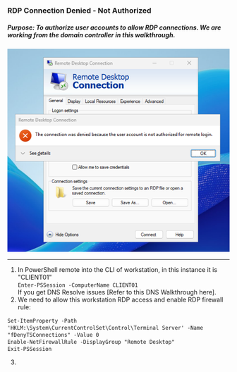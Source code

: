 ### RDP Connection Denied - Not Authorized
##### Purpose: To authorize user accounts to allow RDP connections. We are working from the domain controller in this walkthrough.
![example error](https://github.com/nickbruggen90/LabsVol8021Q/blob/main/Project%201.1%3A%20Active%20Directory%20and%20Windows%2010%20Integration/Images2/Screenshot%202025-07-23%20113753.png)

---
1. In PowerShell remote into the CLI of workstation, in this instance it is "CLIENT01"  
`Enter-PSSession -ComputerName CLIENT01`  
If you get DNS Resolve issues [Refer to this DNS Walkthrough here].
2. We need to allow this workstation RDP access and enable RDP firewall rule:
```
Set-ItemProperty -Path 'HKLM:\System\CurrentControlSet\Control\Terminal Server' -Name "fDenyTSConnections" -Value 0
Enable-NetFirewallRule -DisplayGroup "Remote Desktop"
Exit-PSSession
```
3. 
